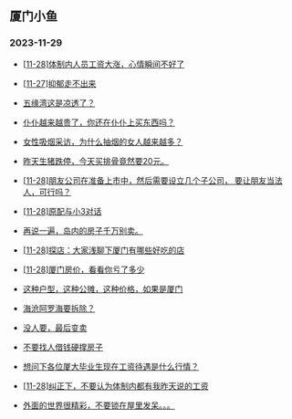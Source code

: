 ## 厦门小鱼 
### 2023-11-29

+ [[11-28]体制内人员工资大涨，心情瞬间不好了](http://bbs.xmfish.com/read-htm-tid-18112765.html)

+ [[11-27]抑郁走不出来](http://bbs.xmfish.com/read-htm-tid-18112510.html)

+ [五缘湾这是凉透了？](http://bbs.xmfish.com/read-htm-tid-18112782.html)

+ [仆仆越来越贵了，你还在仆仆上买东西吗？](http://bbs.xmfish.com/read-htm-tid-18112609.html)

+ [女性吸烟采访，为什么抽烟的女人越来越多？](http://bbs.xmfish.com/read-htm-tid-18112615.html)

+ [昨天生猪跌停，今天买排骨竟然要20元。](http://bbs.xmfish.com/read-htm-tid-18112610.html)

+ [[11-28]朋友公司在准备上市中，然后需要设立几个子公司， 要让朋友当法人，可行吗？](http://bbs.xmfish.com/read-htm-tid-18112785.html)

+ [[11-28]原配与小3对话](http://bbs.xmfish.com/read-htm-tid-18112761.html)

+ [再说一遍，岛内的房子千万别卖。](http://bbs.xmfish.com/read-htm-tid-18112888.html)

+ [[11-28]探店：大家浅聊下厦门有哪些好吃的店](http://bbs.xmfish.com/read-htm-tid-18112536.html)

+ [[11-28]厦门房价，看看你亏了多少](http://bbs.xmfish.com/read-htm-tid-18112843.html)

+ [这种户型，这种公摊，这种价格，如果是厦门](http://bbs.xmfish.com/read-htm-tid-18112791.html)

+ [海沧阿罗海要拆除？](http://bbs.xmfish.com/read-htm-tid-18112887.html)

+ [没人要，最后变卖](http://bbs.xmfish.com/read-htm-tid-18112718.html)

+ [不要找人借钱硬撑房子](http://bbs.xmfish.com/read-htm-tid-18112734.html)

+ [想问下各位厦大毕业生现在工资待遇是什么行情？](http://bbs.xmfish.com/read-htm-tid-18112991.html)

+ [[11-28]纠正下，不要认为体制内都有我昨天说的工资](http://bbs.xmfish.com/read-htm-tid-18113090.html)

+ [外面的世界很精彩，不要锁在屋里发呆。。。](http://bbs.xmfish.com/read-htm-tid-18112885.html)

